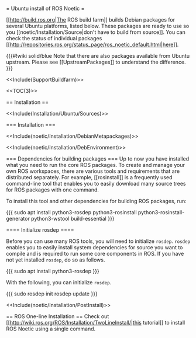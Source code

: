 = Ubuntu install of ROS Noetic =

[[http://build.ros.org|The ROS build farm]] builds Debian packages for several Ubuntu platforms, listed below. These packages are ready to use so you [[noetic/Installation/Source|don't have to build from source]]. You can check the status of individual packages [[http://repositories.ros.org/status_page/ros_noetic_default.html|here]].


{{{#!wiki solid/blue
Note that there are also packages available from Ubuntu upstream. Please see [[UpstreamPackages]] to understand the difference.
}}}

<<Include(SupportBuildfarm)>>

<<TOC(3)>>


== Installation ==

<<Include(Installation/Ubuntu/Sources)>>


=== Installation ===

<<Include(noetic/Installation/DebianMetapackages)>>

<<Include(noetic/Installation/DebEnvironment)>>

=== Dependencies for building packages ===
Up to now you have installed what you need to run the core ROS packages. To create and manage your own ROS workspaces, there are various tools and requirements that are distributed separately. For example, [[rosinstall]] is a frequently used command-line tool that enables you to easily download many source trees for ROS packages with one command.

To install this tool and other dependencies for building ROS packages, run:

{{{
sudo apt install python3-rosdep python3-rosinstall python3-rosinstall-generator python3-wstool build-essential
}}}


==== Initialize rosdep ====

Before you can use many ROS tools, you will need to initialize `rosdep`. `rosdep` enables you to easily install system dependencies for source you want to compile and is required to run some core components in ROS. If you have not yet installed `rosdep`, do so as follows.

{{{
sudo apt install python3-rosdep
}}}

With the following, you can initialize `rosdep`.

{{{
sudo rosdep init
rosdep update
}}}

<<Include(noetic/Installation/PostInstall)>>

== ROS One-line Installation ==
Check out [[http://wiki.ros.org/ROS/Installation/TwoLineInstall/|this tutorial]] to install ROS Noetic using a single command.
